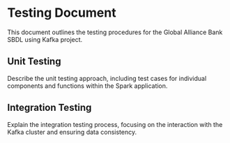 # Testing Document

This document outlines the testing procedures for the Global Alliance Bank SBDL using Kafka project.

## Unit Testing

Describe the unit testing approach, including test cases for individual components and functions within the Spark application.

## Integration Testing

Explain the integration testing process, focusing on the interaction with the Kafka cluster and ensuring data consistency.

